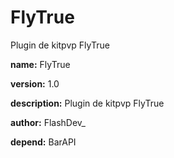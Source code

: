 # FlyTrue
Plugin de kitpvp FlyTrue

**name:** FlyTrue

**version:** 1.0

**description:** Plugin de kitpvp FlyTrue

**author:** FlashDev_

**depend:** BarAPI
